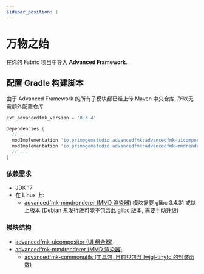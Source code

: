 ```yaml
---
sidebar_position: 1
---
```


# 万物之始

在你的 Fabric 项目中导入 **Advanced Framework**.

## 配置 Gradle 构建脚本

由于 Advanced Framework 的所有子模块都已经上传 Maven 中央仓库, 所以无需额外配置仓库
```groovy title="build.gradle"
ext.advancedfmk_version = '0.3.4'

dependencies {
  // ...
  modImplementation 'io.primogemstudio.advancedfmk:advancedfmk-uicompositor:$advancedfmk_version'
  modImplementation 'io.primogemstudio.advancedfmk:advancedfmk-mmdrenderer:$advancedfmk_version'
  // ...
}
```

### 依赖需求

- JDK 17
- 在 Linux 上: 
  - [advancedfmk-mmdrenderer (MMD 渲染器)](https://github.com/PrimogemStudio/Advanced-Framework/mmdrenderer) 模块需要 glibc 3.4.31 或以上版本 (Debian 系发行版可能不包含此 glibc 版本, 需要手动升级)

### 模块结构
- [advancedfmk-uicompositor (UI 组合器)](https://github.com/PrimogemStudio/Advanced-Framework/uicompositor)
- [advancedfmk-mmdrenderer (MMD 渲染器)](https://github.com/PrimogemStudio/Advanced-Framework/mmdrenderer)
  - [advancedfmk-commonutils (工具包, 目前只包含 lwjgl-tinyfd 的封装函数)](https://github.com/PrimogemStudio/Advanced-Framework/commonutils)